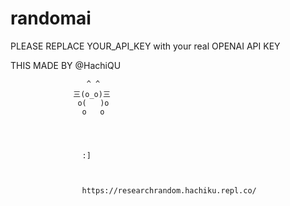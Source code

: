 # randomai

PLEASE REPLACE YOUR_API_KEY with your real OPENAI API KEY

THIS MADE BY @HachiQU


                     ^ ^
                  三(o_o)三
                   o(   )o
                    o   o 
                    
                    
                    
                    
                    :] 
                    
                    
                    
                    https://researchrandom.hachiku.repl.co/
